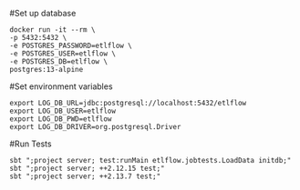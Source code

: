 #Set up database
```shell
docker run -it --rm \
-p 5432:5432 \
-e POSTGRES_PASSWORD=etlflow \
-e POSTGRES_USER=etlflow \
-e POSTGRES_DB=etlflow \
postgres:13-alpine
```

#Set environment variables
```shell
export LOG_DB_URL=jdbc:postgresql://localhost:5432/etlflow
export LOG_DB_USER=etlflow
export LOG_DB_PWD=etlflow
export LOG_DB_DRIVER=org.postgresql.Driver
```

#Run Tests
```shell
sbt ";project server; test:runMain etlflow.jobtests.LoadData initdb;"
sbt ";project server; ++2.12.15 test;"
sbt ";project server; ++2.13.7 test;"
```
